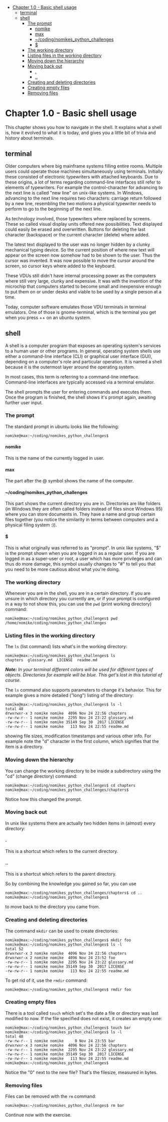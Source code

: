 <div class="toc">

- [Chapter 1.0 - Basic shell usage](#chapter-10---basic-shell-usage)
  - [terminal](#terminal)
  - [shell](#shell)
    - [The prompt](#the-prompt)
      - [nomike](#nomike)
      - [max](#max)
      - [~/coding/nomikes\_python\_challenges](#codingnomikes_python_challenges)
      - [$](#)
    - [The working directory](#the-working-directory)
    - [Listing files in the working directory](#listing-files-in-the-working-directory)
    - [Moving down the hierarchy](#moving-down-the-hierarchy)
    - [Moving back out](#moving-back-out)
      - [.](#-1)
      - [..](#-2)
    - [Creating and deleting directories](#creating-and-deleting-directories)
    - [Creating empty files](#creating-empty-files)
    - [Removing files](#removing-files)

</div>

# Chapter 1.0 - Basic shell usage

This chapter shows you how to navigate in the shell. It explains what a shell is, how it evolved to what it is today, and gives you a little bit of trivia and history about terminals.

## terminal
Older computers where big mainframe systems filling entire rooms. Multiple users could operate those machines simultaneously using terminals. Initially these consisted of electronic typewriters with attached keyboards. Due to these origins, a lot of terms regarding command-line interfaces still refer to elements of typewriters. For example the control-character for advancing to the next line is called "new line" on unix-like systems. In Windows, advancing to the next line requires two characters: carriage return followed by a new line, resembling the two motions a physical typewriter needs to perform to go to the beginning of the next line.

As technology involved, those typewriters where replaced by screens. These so called visual display units offered new possibilities. Text displayed could easily be erased and overwritten. Buttons for deleting the last character (backspace) or the current character (delete) where added.

The latest text displayed to the user was no longer hidden by a clunky mechanical typing device. So the current position of where new text will appear on the screen now somehow had to be shown to the user. Thus the cursor was invented. It was now possible to move the cursor around the screen, so cursor keys where added to the keyboard.

These VDUs still didn't have internal processing power as the computers where still very large, clunky and expensive. It was with the invention of the microchip that computers started to become small and inexpensive enough to put them on or under desks and viable to be used by a single person at a time.

Today, computer software emulates those VDU terminals in terminal emulators. One of those is gnome-terminal, which is the terminal you get when you press <ctrl>+<alt>+<t> on an ubuntu system.


## shell

A shell is a computer program that exposes an operating system's services to a human user or other programs. In general, operating system shells use either a command-line interface (CLI) or graphical user interface (GUI), depending on a computer's role and particular operation. It is named a shell because it is the outermost layer around the operating system.

In most cases, this term is referring to a command-line interface.
Command-line interfaces are typically accessed via a terminal emulator.

The shell prompts the user for entering commands and executes them. Once the program is finished, the shell shows it's prompt again, awaiting further user input.

### The prompt

The standard prompt in ubuntu looks like the following:

```
nomike@max:~/coding/nomikes_python_challenges$ 
```

#### nomike

This is the name of the currently logged in user.

#### max

The part after the @ symbol shows the name of the computer.

#### ~/coding/nomikes_python_challenges

This part shows the current directory you are in. Directories are like folders (in Windows they are often called folders instead of files since Windows 95) where you can store documents in. They have a name and group certain files together (you notice the similarity in terms between computers and a physical filing system :)).

#### $

This is what originally was referred to as "prompt". In unix like systems, "$" is the prompt shown when you are logged in as a regular user. If you are logged in as a super-user or root, a user which has more privileges and can thus do more damage, this symbol usually changes to "#" to tell you that you need to be more cautious about what you're doing.


### The working directory

Whenever you are in the shell, you are in a certain directory.
If you are unsure in which directory you currently are, or if your prompt is configured in a way to not show this, you can use the `pwd` (print working directory) command:

```
nomike@max:~/coding/nomikes_python_challenges$ pwd
/home/nomike/coding/nomikes_python_challenges
```
### Listing files in the working directory

The `ls` (list command) lists what's in the working directory:

```
nomike@max:~/coding/nomikes_python_challenges$ ls
chapters  glossary.md  LICENSE  readme.md
```
***Note:** In your terminal different colors will be used for different types of objects. Directories for example will be blue. This get's lost in this tutorial of course.*

The `ls` command also supports parameters to change it's behavior. This for example gives a more detailed ("long") listing of the directory:

```
nomike@max:~/coding/nomikes_python_challenges$ ls -l
total 48
drwxrwxr-x 3 nomike nomike  4096 Nov 24 22:56 chapters
-rw-rw-r-- 1 nomike nomike  2295 Nov 24 23:22 glossary.md
-rw-rw-r-- 1 nomike nomike 35149 Sep 30  2017 LICENSE
-rw-rw-r-- 1 nomike nomike   113 Nov 24 22:55 readme.md
```

showing file sizes, modification timestamps and various other info.
For example note the "d" character in the first column, which signifies that the item is a directory.

### Moving down the hierarchy
You can change the working directory to be inside a subdirectory using the "cd" (change directory) command:

```
nomike@max:~/coding/nomikes_python_challenges$ cd chapters
nomike@max:~/coding/nomikes_python_challenges/chapters$ 
```

Notice how this changed the prompt.

### Moving back out
In unix like systems there are actually two hidden items in (almost) every directory:

#### .
This is a shortcut which refers to the current directory.

#### ..
This is a shortcut which refers to the parent directory.

So by combining the knowledge you gained so far, you can use

```
nomike@max:~/coding/nomikes_python_challenges/chapters$ cd ..
nomike@max:~/coding/nomikes_python_challenges$ 
```
to move back to the directory you came from.

### Creating and deleting directories

The command `mkdir` can be used to create directories:

```
nomike@max:~/coding/nomikes_python_challenges$ mkdir foo
nomike@max:~/coding/nomikes_python_challenges$ ls -l
total 52
drwxrwxr-x 3 nomike nomike  4096 Nov 24 22:56 chapters
drwxrwxr-x 2 nomike nomike  4096 Nov 24 23:52 foo
-rw-rw-r-- 1 nomike nomike  2295 Nov 24 23:22 glossary.md
-rw-rw-r-- 1 nomike nomike 35149 Sep 30  2017 LICENSE
-rw-rw-r-- 1 nomike nomike   113 Nov 24 22:55 readme.md
```

To get rid of it, use the `rmdir` command:

```
nomike@max:~/coding/nomikes_python_challenges$ rmdir foo
```

### Creating empty files

There is a tool called `touch` which set's the date a file or directory was last modified to now. If the file specified does not exist, it creates an empty one:

```
nomike@max:~/coding/nomikes_python_challenges$ touch bar
nomike@max:~/coding/nomikes_python_challenges$ ls -l
total 48
-rw-rw-r-- 1 nomike nomike     0 Nov 24 23:55 bar
drwxrwxr-x 3 nomike nomike  4096 Nov 24 22:56 chapters
-rw-rw-r-- 1 nomike nomike  2295 Nov 24 23:22 glossary.md
-rw-rw-r-- 1 nomike nomike 35149 Sep 30  2017 LICENSE
-rw-rw-r-- 1 nomike nomike   113 Nov 24 22:55 readme.md
nomike@max:~/coding/nomikes_python_challenges$ 
```

Notice the "0" next to the new file? That's the filesize, measured in bytes.

### Removing files

Files can be removed with the `rm` command:

```
nomike@max:~/coding/nomikes_python_challenges$ rm bar
```

Continue now with the exercise.
